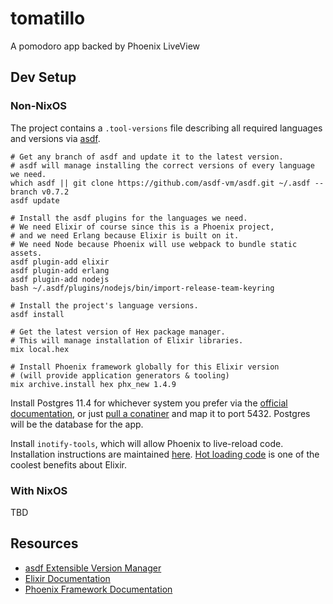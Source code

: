 # tomatillo
A pomodoro app backed by Phoenix LiveView

## Dev Setup

### Non-NixOS
The project contains a `.tool-versions` file describing all required languages and versions via [asdf](https://asdf-vm.com/#/core-manage-asdf-vm?id=install-asdf-vm). 

```
# Get any branch of asdf and update it to the latest version.
# asdf will manage installing the correct versions of every language we need.
which asdf || git clone https://github.com/asdf-vm/asdf.git ~/.asdf --branch v0.7.2
asdf update

# Install the asdf plugins for the languages we need.
# We need Elixir of course since this is a Phoenix project,
# and we need Erlang because Elixir is built on it.
# We need Node because Phoenix will use webpack to bundle static assets.
asdf plugin-add elixir
asdf plugin-add erlang
asdf plugin-add nodejs
bash ~/.asdf/plugins/nodejs/bin/import-release-team-keyring

# Install the project's language versions.
asdf install

# Get the latest version of Hex package manager.
# This will manage installation of Elixir libraries.
mix local.hex

# Install Phoenix framework globally for this Elixir version
# (will provide application generators & tooling)
mix archive.install hex phx_new 1.4.9
```

Install Postgres 11.4 for whichever system you prefer via the [official documentation](https://www.postgresql.org/download/), or just [pull a conatiner](https://hub.docker.com/_/postgres) and map it to port 5432. Postgres will be the database for the app.

Install `inotify-tools`, which will allow Phoenix to live-reload code.
Installation instructions are maintained [here](https://github.com/rvoicilas/inotify-tools/wiki).
[Hot loading code](https://blog.appsignal.com/2018/10/16/elixir-alchemy-hot-code-reloading-in-elixir.html) is one of the coolest benefits about Elixir.

### With NixOS
TBD

## Resources
- [asdf Extensible Version Manager](https://asdf-vm.com/#/core-manage-asdf-vm)
- [Elixir Documentation](https://hexdocs.pm/elixir/Kernel.html)
- [Phoenix Framework Documentation](https://hexdocs.pm/phoenix/overview.html)